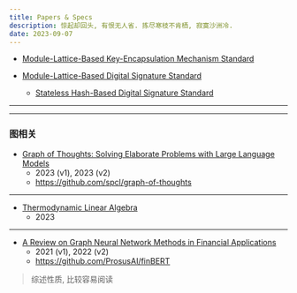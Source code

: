 ```yaml
---
title: Papers & Specs
description: 惊起却回头, 有恨无人省. 拣尽寒枝不肯栖, 寂寞沙洲冷.
date: 2023-09-07
---
```


- [Module-Lattice-Based Key-Encapsulation Mechanism Standard](https://csrc.nist.gov/pubs/fips/203/ipd)

- [Module-Lattice-Based Digital Signature Standard](https://csrc.nist.gov/pubs/fips/204/ipd)
  - [Stateless Hash-Based Digital Signature Standard](https://csrc.nist.gov/pubs/fips/205/ipd)

---


---


### 图相关

- [Graph of Thoughts: Solving Elaborate Problems with Large Language Models](https://arxiv.org/abs/2308.09687)
  - 2023 (v1), 2023 (v2)
  - https://github.com/spcl/graph-of-thoughts

---

- [Thermodynamic Linear Algebra](https://arxiv.org/abs/2308.05660)
  - 2023

---

- [A Review on Graph Neural Network Methods in Financial Applications](https://arxiv.org/abs/2111.15367)
  - 2021 (v1), 2022 (v2)
  - https://github.com/ProsusAI/finBERT

> 综述性质, 比较容易阅读

